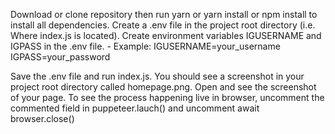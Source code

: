 Download or clone repository then run yarn or yarn install or npm install to install all dependencies.
Create a .env file in the project root directory (i.e. Where index.js is located).
Create environment variables IGUSERNAME and IGPASS in the .env file. 
    - Example:
        IGUSERNAME=your_username
        IGPASS=your_password
        
Save the .env file and run index.js.
You should see a screenshot in your project root directory called homepage.png.
Open and see the screenshot of your page.
To see the process happening live in browser, uncomment the commented field in puppeteer.lauch() and uncomment await browser.close()